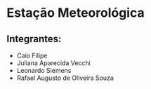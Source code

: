 # Estação Meteorológica 
## Integrantes: 
- Caio Filipe
- Juliana Aparecida Vecchi
- Leonardo Siemens
- Rafael Augusto de Oliveira Souza
